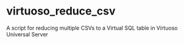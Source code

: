 # virtuoso_reduce_csv
A script for reducing multiple CSVs to a Virtual SQL table in Virtuoso Universal Server
